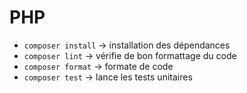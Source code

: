 # PHP

- `composer install` &rarr; installation des dépendances
- `composer lint` &rarr; vérifie de bon formattage du code
- `composer format` &rarr; formate de code
- `composer test` &rarr; lance les tests unitaires
